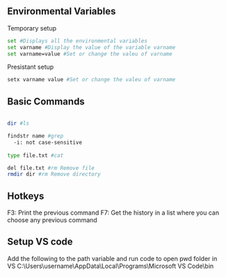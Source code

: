 ## Environmental Variables
Temporary setup
```sh
set #Displays all the environmental variables
set varname #Display the value of the variable varname
set varname=value #Set or change the valeu of varname
```
Presistant setup
```sh
setx varname value #Set or change the valeu of varname
```


## Basic Commands
```sh

dir #ls

findstr name #grep
  -i: not case-sensitive
  
type file.txt #cat

del file.txt #rm Remove file
rmdir dir #rm Remove directory
```

## Hotkeys
F3: Print the previous command
F7: Get the history in a list where you can choose any previous command

## Setup VS code 
Add the following to the path variable and run code to open pwd folder in VS
  C:\Users\username\AppData\Local\Programs\Microsoft VS Code\bin
